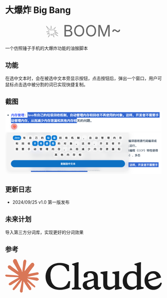 # 大爆炸 Big Bang

<div style="text-align: center;font-size: 50px;color: #666666">💥 BOOM~</div>

一个仿照锤子手机的大爆炸功能的油猴脚本

## 功能

在选中文本时，会在被选中文本旁显示按钮，点击按钮后，弹出一个窗口，用户可鼠标点击选中被分割的词已实现快捷复制。

## 截图

![选中按钮](./assets/image01.png)
![弹出窗口](./assets/image02.png)

## 更新日志

- 2024/09/25 v1.0 第一版发布

## 未来计划

导入第三方分词库，实现更好的分词效果

## 参考

<div style="text-align: center;">
  <svg xmlns="http://www.w3.org/2000/svg" viewBox="0 0 184 40" class="text-text-000 h-6 sm:h-7 mb-4" fill="currentColor"><path shape-rendering="optimizeQuality" fill="#D97757" d="m7.75 26.27 7.77-4.36.13-.38-.13-.21h-.38l-1.3-.08-4.44-.12-3.85-.16-3.73-.2-.94-.2L0 19.4l.09-.58.79-.53 1.13.1 2.5.17 3.75.26 2.72.16 4.03.42h.64l.09-.26-.22-.16-.17-.16-3.88-2.63-4.2-2.78-2.2-1.6L3.88 11l-.6-.76-.26-1.66L4.1 7.39l1.45.1.37.1 1.47 1.13 3.14 2.43 4.1 3.02.6.5.24-.17.03-.12-.27-.45L13 9.9l-2.38-4.1-1.06-1.7-.28-1.02c-.1-.42-.17-.77-.17-1.2L10.34.21l.68-.22 1.64.22.69.6 1.02 2.33 1.65 3.67 2.56 4.99.75 1.48.4 1.37.15.42h.26v-.24l.21-2.81.39-3.45.38-4.44.13-1.25.62-1.5L23.1.57l.96.46.79 1.13-.11.73-.47 3.05-.92 4.78-.6 3.2h.35l.4-.4 1.62-2.15 2.72-3.4 1.2-1.35 1.4-1.49.9-.71h1.7l1.25 1.86-.56 1.92-1.75 2.22-1.45 1.88-2.08 2.8-1.3 2.24.12.18.31-.03 4.7-1 2.54-.46 3.03-.52 1.37.64.15.65-.54 1.33-3.24.8-3.8.76-5.66 1.34-.07.05.08.1 2.55.24 1.09.06h2.67l4.97.37 1.3.86.78 1.05-.13.8-2 1.02-2.7-.64-6.3-1.5-2.16-.54h-.3v.18l1.8 1.76 3.3 2.98 4.13 3.84.21.95-.53.75-.56-.08-3.63-2.73-1.4-1.23-3.17-2.67h-.21v.28l.73 1.07 3.86 5.8.2 1.78-.28.58-1 .35-1.1-.2L26 33.14l-2.33-3.57-1.88-3.2-.23.13-1.11 11.95-.52.61-1.2.46-1-.76-.53-1.23.53-2.43.64-3.17.52-2.52.47-3.13.28-1.04-.02-.07-.23.03-2.36 3.24-3.59 4.85-2.84 3.04-.68.27-1.18-.61.11-1.09.66-.97 3.93-5 2.37-3.1 1.53-1.79-.01-.26h-.09L6.8 30.56l-1.86.24-.8-.75.1-1.23.38-.4 3.14-2.16Z"></path><path shape-rendering="optimizeQuality" d="M64.48 33.54c-5.02 0-8.45-2.8-10.07-7.11a19.19 19.19 0 0 1-1.23-7.03c0-7.23 3.24-12.25 10.4-12.25 4.81 0 7.78 2.1 9.47 7.11h2.06l-.28-6.91c-2.88-1.86-6.48-2.8-10.86-2.8-6.17 0-11.42 2.76-14.34 7.74a16.77 16.77 0 0 0-2.22 8.65c0 5.53 2.61 10.43 7.51 13.15a17.51 17.51 0 0 0 8.73 2.06c4.78 0 8.57-.91 11.93-2.5l.87-7.62h-2.1c-1.26 3.48-2.76 5.57-5.25 6.68-1.22.55-2.76.83-4.62.83ZM86.13 7.15l.2-3.4h-1.42l-6.32 1.9v1.03l2.8 1.3v23.78c0 1.62-.83 1.98-3 2.25v1.74h10.75v-1.74c-2.18-.27-3-.63-3-2.25V7.16Zm42.75 29h.83l7.27-1.38v-1.78l-1.02-.08c-1.7-.16-2.14-.51-2.14-1.9V18.33l.2-4.07h-1.15l-6.87.99v1.74l.67.12c1.86.27 2.41.79 2.41 2.09v11.3c-1.78 1.38-3.48 2.25-5.5 2.25-2.24 0-3.63-1.14-3.63-3.8V18.34l.2-4.07h-1.18l-6.88.99v1.74l.71.12c1.86.27 2.41.79 2.41 2.09v10.43c0 4.42 2.5 6.52 6.48 6.52 3.04 0 5.53-1.62 7.4-3.87l-.2 3.87ZM108.9 22.08c0-5.65-3-7.82-8.42-7.82-4.78 0-8.25 1.98-8.25 5.26 0 .98.35 1.73 1.06 2.25l3.64-.48c-.16-1.1-.24-1.77-.24-2.05 0-1.86.99-2.8 3-2.8 2.97 0 4.47 2.09 4.47 5.45v1.1l-7.5 2.25c-2.5.68-3.92 1.27-4.87 2.65a5 5 0 0 0-.7 2.8c0 3.2 2.2 5.46 5.96 5.46 2.72 0 5.13-1.23 7.23-3.56.75 2.33 1.9 3.56 3.95 3.56 1.66 0 3.16-.67 4.5-1.98l-.4-1.38c-.58.16-1.14.24-1.73.24-1.15 0-1.7-.91-1.7-2.69v-8.26Zm-9.6 10.87c-2.05 0-3.32-1.19-3.32-3.28 0-1.42.67-2.25 2.1-2.73l6.08-1.93v5.84c-1.94 1.47-3.08 2.1-4.86 2.1Zm63.3 1.82v-1.78l-1.03-.08c-1.7-.16-2.13-.51-2.13-1.9V7.15l.2-3.4h-1.43l-6.32 1.9v1.03l2.8 1.3v7.82a8.83 8.83 0 0 0-5.37-1.54c-6.28 0-11.18 4.78-11.18 11.93 0 5.89 3.52 9.96 9.32 9.96 3 0 5.61-1.46 7.23-3.72l-.2 3.72h.84l7.27-1.38Zm-13.16-18.14c3 0 5.25 1.74 5.25 4.94v9a7.2 7.2 0 0 1-5.21 2.1c-4.3 0-6.48-3.4-6.48-7.94 0-5.1 2.49-8.1 6.44-8.1Zm28.53 4.5c-.56-2.64-2.18-4.14-4.43-4.14-3.36 0-5.69 2.53-5.69 6.16 0 5.37 2.84 8.85 7.43 8.85a8.6 8.6 0 0 0 7.39-4.35l1.34.36c-.6 4.66-4.82 8.14-10 8.14-6.08 0-10.27-4.5-10.27-10.9 0-6.45 4.55-10.99 10.63-10.99 4.54 0 7.74 2.73 8.77 7.47l-15.84 4.86v-2.14l10.67-3.31Z"></path></svg>
</div>
